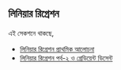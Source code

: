 ## লিনিয়ার রিগ্রেশন   

এই সেকশনে থাকছে,   

* [লিনিয়ার রিগ্রেশন প্রাথমিক আলোচনা](linear_regression/linear_regression_intro.md)   
* [লিনিয়ার রিগ্রেশন পর্ব-২ ও গ্রেডিয়েন্ট ডিসেন্ট](linear_regression/linear_regression_2.md)
